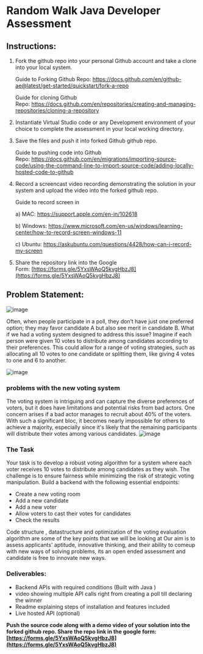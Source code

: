 # Random Walk Java Developer Assessment

## Instructions:

1. Fork the github repo into your personal Github account and take a clone into your local system.
    
    Guide to Forking Github Repo: https://docs.github.com/en/github-ae@latest/get-started/quickstart/fork-a-repo
    
    Guide for cloning Github Repo: https://docs.github.com/en/repositories/creating-and-managing-repositories/cloning-a-repository
    
2. Instantiate Virtual Studio code or any Development environment of your choice to complete the assessment in your local working directory.
3. Save the files and push it into forked Github github repo.
    
    Guide to pushing code into Github Repo: https://docs.github.com/en/migrations/importing-source-code/using-the-command-line-to-import-source-code/adding-locally-hosted-code-to-github
    
4. Record a screencast video recording demonstrating the solution in your system and upload the video into the forked github repo.
    
    Guide to record screen in
    
    a) MAC: https://support.apple.com/en-in/102618
    
    b) Windows: https://www.microsoft.com/en-us/windows/learning-center/how-to-record-screen-windows-11
    
    c) Ubuntu: https://askubuntu.com/questions/4428/how-can-i-record-my-screen
    
5. Share the repository link into the Google Form: [https://forms.gle/5YxsWAoQ5kvgHbzJ8](https://forms.gle/5YxsWAoQ5kvgHbzJ8)

## Problem Statement:
![image](https://github.com/user-attachments/assets/9a727d61-ad06-47fb-9701-c6aab1ac9eda)

Often, when people participate in a poll, they don’t have just one preferred option; they may favor candidate A but also see merit in candidate B. What if we had a voting system designed to address this issue? Imagine if each person were given 10 votes to distribute among candidates according to their preferences. This could allow for a range of voting strategies, such as allocating all 10 votes to one candidate or splitting them, like giving 4 votes to one and 6 to another.

![image](https://github.com/user-attachments/assets/9e5cac3b-32a1-4025-a6da-43630baf59c0)

### problems with the new voting system
The voting system is intriguing and can capture the diverse preferences of voters, but it does have limitations and potential risks from bad actors. One concern arises if a bad actor manages to recruit about 40% of the voters. With such a significant bloc, it becomes nearly impossible for others to achieve a majority, especially since it's likely that the remaining participants will distribute their votes among various candidates.
![image](https://github.com/user-attachments/assets/da36c897-bdfa-4648-bb2a-983f7c6b6f2b)

### The Task
Your task is to develop a robust voting algorithm for a system where each voter receives 10 votes to distribute among candidates as they wish. The challenge is to ensure fairness while minimizing the risk of strategic voting manipulation. Build a backend with the following essential endpoints:

- Create a new voting room
- Add a new candidate
- Add a new voter
- Allow voters to cast their votes for candidates
- Check the results

Code structure , datastructure and optimization of the voting evaluation algorithm are some of the key points that we will be looking at
Our aim is to assess applicants' aptitude, innovative thinking, and their ability to comeup with new ways of solving problems, its an open ended assessment and candidate is free to innovate new ways. 

### **Deliverables**:
  - Backend APIs with required conditions (Built with Java )
  - video showing multiple API calls right from creating a poll till declaring the winner
  - Readme explaining steps of installation and features included
  - Live hosted API (optional)

**Push the source code along with a demo video of your solution into the forked github repo. Share the repo link in the google form: [https://forms.gle/5YxsWAoQ5kvgHbzJ8](https://forms.gle/5YxsWAoQ5kvgHbzJ8)**



